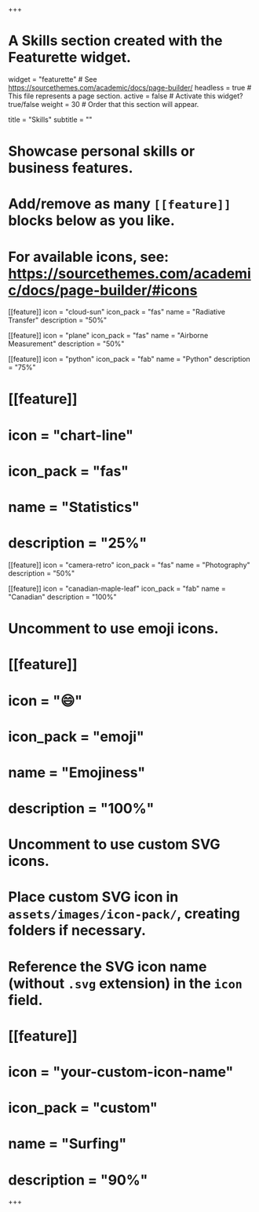 +++
# A Skills section created with the Featurette widget.
widget = "featurette"  # See https://sourcethemes.com/academic/docs/page-builder/
headless = true  # This file represents a page section.
active = false  # Activate this widget? true/false
weight = 30  # Order that this section will appear.

title = "Skills"
subtitle = ""

# Showcase personal skills or business features.
# 
# Add/remove as many `[[feature]]` blocks below as you like.
# 
# For available icons, see: https://sourcethemes.com/academic/docs/page-builder/#icons
[[feature]]
  icon = "cloud-sun"
  icon_pack = "fas"
  name = "Radiative Transfer"
  description = "50%"
  
[[feature]]
  icon = "plane"
  icon_pack = "fas"
  name = "Airborne Measurement"
  description = "50%"
  
[[feature]]
  icon = "python"
  icon_pack = "fab"
  name = "Python"
  description = "75%"
   
# [[feature]]
#  icon = "chart-line"
#  icon_pack = "fas"
#  name = "Statistics"
#  description = "25%"  
  
[[feature]]
  icon = "camera-retro"
  icon_pack = "fas"
  name = "Photography"
  description = "50%"
  
[[feature]]
  icon = "canadian-maple-leaf"
  icon_pack = "fab"
  name = "Canadian"
  description = "100%"

# Uncomment to use emoji icons.
# [[feature]]
#  icon = ":smile:"
#  icon_pack = "emoji"
#  name = "Emojiness"
#  description = "100%"  

# Uncomment to use custom SVG icons.
# Place custom SVG icon in `assets/images/icon-pack/`, creating folders if necessary.
# Reference the SVG icon name (without `.svg` extension) in the `icon` field.
# [[feature]]
#  icon = "your-custom-icon-name"
#  icon_pack = "custom"
#  name = "Surfing"
#  description = "90%"

+++
